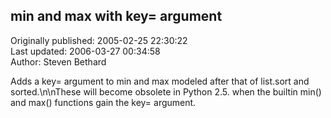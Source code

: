 ## min and max with key= argument  
Originally published: 2005-02-25 22:30:22  
Last updated: 2006-03-27 00:34:58  
Author: Steven Bethard  
  
Adds a key= argument to min and max modeled after that of list.sort and sorted.\n\nThese will become obsolete in Python 2.5. when the builtin min() and max() functions gain the key= argument.